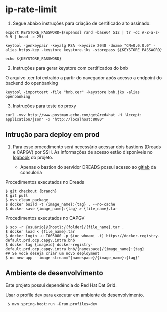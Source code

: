 # ip-rate-limit

1. Segue abaixo instruções para criação de certificado alto assinado: 

```
export KEYSTORE_PASSWORD=$(openssl rand -base64 512 | tr -dc A-Z-a-z-0-9 | head -c 25)

keytool -genkeypair -keyalg RSA -keysize 2048 -dname "CN=0.0.0.0" -alias https-key -keystore keystore.jks -storepass ${KEYSTORE_PASSWORD}

echo ${KEYSTORE_PASSWORD}

```
2. Instruções para gerar keystore com certificados do bnb

O arquivo .cer foi extraído a partir do navegador após acesso a endpoint do backend do openbanking
```
keytool -importcert -file "bnb.cer" -keystore bnb.jks -alias openbanking
```

3. Instruções para teste do proxy

```
curl -vvv http://www.postman-echo.com/get&red=hat -H 'Accept: application/json' -x "http://localhost:8080" 
```


## Intrução para deploy em prod

1. Para esse procedimento será necessário acessar dois bastions (Dreads e CAPGV) por SSH. As informações de acesso estão disponíveis no [logbook](https://docs.google.com/document/d/1GWaGFo0WyniRjY_OLUif_-EtvyW_906J3WMJ9UujOKw/edit?skip_itp2_check=true&pli=1#heading=h.ip8fangishh9) do projeto.

    * Apenas o bastion do servidor DREADS possui acesso ao [gitlab](https://gitlab.consulting.redhat.com/consulting-brazil/banco-do-nordeste/) da consuloria

Procedimentos executados no Dreads  
```
$ git checkout {branch}
$ git pull
$ mvn clean package
$ docker build -t {image_name}:{tag} . --no-cache
$ docker save {image_name}:{tag} > {file_name}.tar
```
Procedimentos executados no CAPGV

```
$ scp -r {usuário}@{host}:/{folder}/{file_name}.tar . 
$ docker load < {file_name}.tar
$ docker login -u T003000 -p $(oc whoami -t) https://docker-registry-default.prd.ocp.capgv.intra.bnb
$ docker tag {imageid} docker-registry-default.prd.ocp.capgv.intra.bnb/{namespace}/{image_name}:{tag}
## Se você deseja criar um novo deployment
$ oc new-app --image-stream="{namespace}/{image_name}:{tag}"

```

## Ambiente de desenvolvimento

Este projeto possui dependência do Red Hat Dat Grid.

Usar o profile dev para executar em ambiente de desenvolvimento.
```
 $ mvn spring-boot:run -Drun.profiles=dev
```
